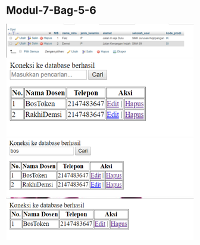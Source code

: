 # Modul-7-Bag-5-6
![alt text](https://github.com/Kynantio/Modul-7-Bag-5-6/blob/master/siuniv/hasil/1.PNG)
![alt text](https://github.com/Kynantio/Modul-7-Bag-5-6/blob/master/siuniv/hasil/2.PNG)
![alt text](https://github.com/Kynantio/Modul-7-Bag-5-6/blob/master/siuniv/hasil/3.PNG)
![alt text](https://github.com/Kynantio/Modul-7-Bag-5-6/blob/master/siuniv/hasil/4.PNG)
